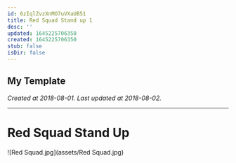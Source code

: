 ```yaml
---
id: 6zIqlZvzXnMO7uVXaUB51
title: Red Squad Stand up 1
desc: ''
updated: 1645225706350
created: 1645225706350
stub: false
isDir: false
---
```

My Template
---

_Created at 2018-08-01._
_Last updated at 2018-08-02._




---

# Red Squad Stand Up


![Red Squad.jpg](assets/Red Squad.jpg)

